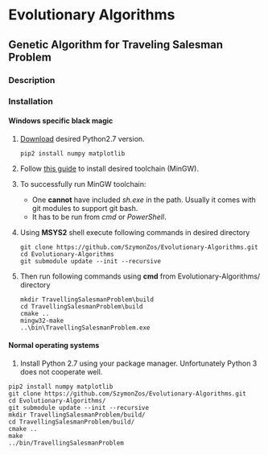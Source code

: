 # Evolutionary Algorithms

## Genetic Algorithm for Traveling Salesman Problem

### Description

### Installation

#### Windows specific black magic

1. [Download](https://www.python.org/downloads/release/python-2717/) desired Python2.7 version.
   ```shell script
   pip2 install numpy matplotlib
   ```

2. Follow [this guide](https://github.com/orlp/dev-on-windows/wiki/Installing-GCC--&-MSYS2) to install desired toolchain (MinGW).

3. To successfully run MinGW toolchain:
   * One **cannot** have included *sh.exe* in the path. Usually it comes with git modules to support git bash.
   * It has to be run from *cmd* or *PowerShell*.

4. Using **MSYS2** shell execute following commands in desired directory
   ```shell script
   git clone https://github.com/SzymonZos/Evolutionary-Algorithms.git
   cd Evolutionary-Algorithms
   git submodule update --init --recursive
   ```

5. Then run following commands using **cmd** from Evolutionary-Algorithms/ directory
   ```shell script
   mkdir TravellingSalesmanProblem\build
   cd TravellingSalesmanProblem\build
   cmake ..
   mingw32-make
   ..\bin\TravellingSalesmanProblem.exe
   ```

#### Normal operating systems

1. Install Python 2.7 using your package manager. Unfortunately Python 3 does not cooperate well.

```
pip2 install numpy matplotlib
git clone https://github.com/SzymonZos/Evolutionary-Algorithms.git
cd Evolutionary-Algorithms/
git submodule update --init --recursive
mkdir TravellingSalesmanProblem/build/
cd TravellingSalesmanProblem/build/
cmake ..
make
../bin/TravellingSalesmanProblem
```

